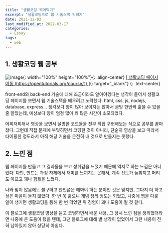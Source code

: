 ```yaml
---
title: "생활코딩 찍어먹기"
excerpt: "생활코딩으로 웹 기술스택 익히기"
date: 2021-12-02
last_modified_at: 2022-03-17
categories:
  - Essay
tags:
  - web
---
```


## 1. 생활코딩 웹 공부
![image](https://user-images.githubusercontent.com/30232837/158752339-117f47ca-3905-47e6-91b3-9d59f58dba44.png "opentutorials"){: width="100%" height="100%"}{: .align-center}
[[ 생활코딩 페이지 이동 (https://opentutorials.org/course/1) ]](https://opentutorials.org/course/1){: target="_blank"}
{: .text-center}

front-end와 back-end 기술에 대해 조금이라도 알아야겠다는 생각이 들어서 생활코딩 페이지를 보면서 웹 기술스택을 배우려고 노력했다. html, css, js, nodejs, database, express… 생각보다 양이 많아 보이지는 않아서 금방 한번씩 훑을 수 있을 줄 알았는데, 예상보다 양이 엄청 많아 꽤 많은 시간이 소모되었다. 

어찌저찌해서 영상을 보면서 설명한 코드들을 전부 직접 구현해보는 식으로 공부를 끝마쳤다. 그런데 직접 문제에 부딪히면서 코딩한 것이 아니라, 단순히 영상을 보고 따라서 타이핑한 정도라서 아직 해당 기술을 온전히 내 것으로 만들지는 못했다. 

## 2. 느낀 점
웹 페이지를 만들고 그 결과물을 보고 성취감을 느꼈기 때문에 억지로 하는 느낌은 아니었다. 다만, 만드는 과정 자체에서 재미를 느끼지는 못해서, 계속 진도가 늦춰지고 머리도 아프고 꽤나 힘듦을 느꼈다. 

나와 맞지 않음에도 불구하고 한번쯤은 해봐야 하는 분야인 것은 맞지만, 그다지 더 하고 싶은 마음이 들지 않았다. 한 번 쭉 훑으니 개념 정리 정도는 되었고, 나중에 웹을 다룰 일이 생기면 생활코딩을 통해 한 번 겪었던 위 경험이 꽤나 도움이 될 것 같다. 

이 블로그에 생활코딩 영상을 듣고 코딩하면서 배운 내용, 그 당시 느낀 점을 정리했더라면 나중에 큰 도움이 됐을 텐데, 그땐 블로그에 대해 별 생각이 없었어서 그런 내용이 전혀 남아있지 않아 상당히 아쉽다.
